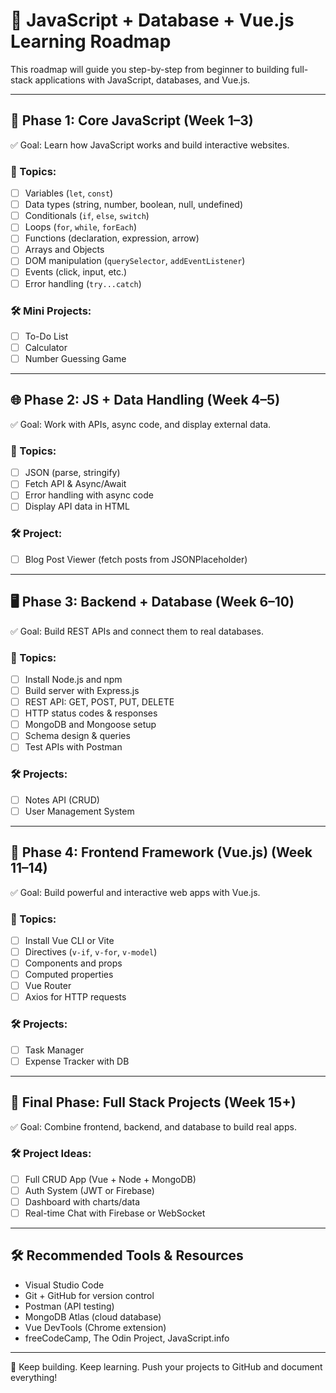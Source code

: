 # 🚀 JavaScript + Database + Vue.js Learning Roadmap

This roadmap will guide you step-by-step from beginner to building full-stack applications with JavaScript, databases, and Vue.js.

---

## 📘 Phase 1: Core JavaScript (Week 1–3)

✅ Goal: Learn how JavaScript works and build interactive websites.

### 🔹 Topics:
- [ ] Variables (`let`, `const`)
- [ ] Data types (string, number, boolean, null, undefined)
- [ ] Conditionals (`if`, `else`, `switch`)
- [ ] Loops (`for`, `while`, `forEach`)
- [ ] Functions (declaration, expression, arrow)
- [ ] Arrays and Objects
- [ ] DOM manipulation (`querySelector`, `addEventListener`)
- [ ] Events (click, input, etc.)
- [ ] Error handling (`try...catch`)

### 🛠️ Mini Projects:
- [ ] To-Do List
- [ ] Calculator
- [ ] Number Guessing Game

---

## 🌐 Phase 2: JS + Data Handling (Week 4–5)

✅ Goal: Work with APIs, async code, and display external data.

### 🔹 Topics:
- [ ] JSON (parse, stringify)
- [ ] Fetch API & Async/Await
- [ ] Error handling with async code
- [ ] Display API data in HTML

### 🛠️ Project:
- [ ] Blog Post Viewer (fetch posts from JSONPlaceholder)

---

## 🖥️ Phase 3: Backend + Database (Week 6–10)

✅ Goal: Build REST APIs and connect them to real databases.

### 🔹 Topics:
- [ ] Install Node.js and npm
- [ ] Build server with Express.js
- [ ] REST API: GET, POST, PUT, DELETE
- [ ] HTTP status codes & responses
- [ ] MongoDB and Mongoose setup
- [ ] Schema design & queries
- [ ] Test APIs with Postman

### 🛠️ Projects:
- [ ] Notes API (CRUD)
- [ ] User Management System

---

## 🌱 Phase 4: Frontend Framework (Vue.js) (Week 11–14)

✅ Goal: Build powerful and interactive web apps with Vue.js.

### 🔹 Topics:
- [ ] Install Vue CLI or Vite
- [ ] Directives (`v-if`, `v-for`, `v-model`)
- [ ] Components and props
- [ ] Computed properties
- [ ] Vue Router
- [ ] Axios for HTTP requests

### 🛠️ Projects:
- [ ] Task Manager
- [ ] Expense Tracker with DB

---

## 🏁 Final Phase: Full Stack Projects (Week 15+)

✅ Goal: Combine frontend, backend, and database to build real apps.

### 🛠️ Project Ideas:
- [ ] Full CRUD App (Vue + Node + MongoDB)
- [ ] Auth System (JWT or Firebase)
- [ ] Dashboard with charts/data
- [ ] Real-time Chat with Firebase or WebSocket

---

## 🛠️ Recommended Tools & Resources

- Visual Studio Code
- Git + GitHub for version control
- Postman (API testing)
- MongoDB Atlas (cloud database)
- Vue DevTools (Chrome extension)
- freeCodeCamp, The Odin Project, JavaScript.info

---

🚧 Keep building. Keep learning. Push your projects to GitHub and document everything!

